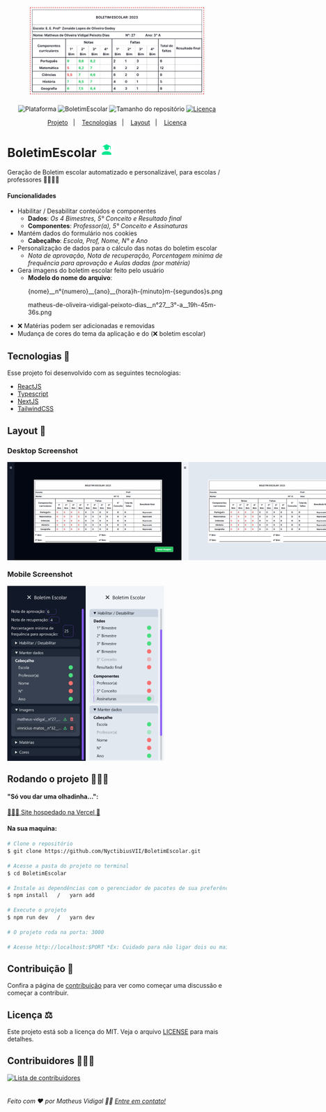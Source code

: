 <h1 align="center">
    <img src=".github/modelo-boletim-escolar.png" width="400" alt="Logo BoletimEscolar">
</h1>
<p align="center">
    <img alt="Plataforma" src="https://img.shields.io/static/v1?label=Plataforma&message=Web&color=000000&labelColor=C3E61E">
    <img alt="BoletimEscolar" src="https://img.shields.io/static/v1?label=Version&message=1.0&color=000000&labelColor=C3E61E">
    <img alt="Tamanho do repositório" src="https://img.shields.io/github/repo-size/NyctibiusVII/BoletimEscolar?color=000000&labelColor=C3E61E">
    <a href="https://github.com/NyctibiusVII/BoletimEscolar/blob/main/LICENSE">
        <img alt="Licença" src="https://img.shields.io/static/v1?label=License&message=MIT&color=000000&labelColor=C3E61E">
    </a>
</p>
<p align="center">
    <a href="#boletimescolar-">Projeto</a>&nbsp;&nbsp;&nbsp;|&nbsp;&nbsp;&nbsp;
    <a href="#tecnologias-">Tecnologias</a>&nbsp;&nbsp;&nbsp;|&nbsp;&nbsp;&nbsp;
    <a href="#layout-">Layout</a>&nbsp;&nbsp;&nbsp;|&nbsp;&nbsp;&nbsp;
    <a href="#licença-%EF%B8%8F">Licença</a>
</p>

# BoletimEscolar <img src=".github/favicon.svg" width="32" alt="favicon">
Geração de Boletim escolar automatizado e personalizável, para escolas / professores 👩🏻‍🏫📄

#### Funcionalidades
* Habilitar / Desabilitar conteúdos e componentes
    * __Dados__: _Os 4 Bimestres, 5° Conceito e Resultado final_
    * __Componentes__: _Professor(a), 5° Conceito e Assinaturas_
* Mantém dados do formulário nos cookies
    * __Cabeçalho__: _Escola, Prof, Nome, N° e Ano_
* Personalização de dados para o cálculo das notas do boletim escolar
    * _Nota de aprovação, Nota de recuperação, Porcentagem minima de frequência para aprovação e Aulas dadas (por matéria)_
* Gera imagens do boletim escolar feito pelo usuário
    * __Modelo do nome do arquivo__:
        <p>{nome}__n°{numero}__{ano}__{hora}h-{minuto}m-{segundos}s.png</p>
        <p>matheus-de-oliveira-vidigal-peixoto-dias__n°27__3°-a__19h-45m-36s.png</p>
* ❌ Matérias podem ser adicionadas e removidas
* Mudança de cores do tema da aplicação e do (❌ boletim escolar)

## Tecnologias 🚀
Esse projeto foi desenvolvido com as seguintes tecnologias:
- [ReactJS](https://pt-br.reactjs.org)
- [Typescript](https://www.typescriptlang.org)
- [NextJS](https://nextjs.org)
- [TailwindCSS](https://tailwindcss.com)

## Layout 🚧
### Desktop Screenshot
<div style="display: flex; flex-direction: 'column'; align-items: 'center';">
<!-- Responsive, 1366 x 768, 50% (Laptop L - 1366px) -->
    <img width="400px" src=".github/home-desktop-dark.png">
    <img width="400px" src=".github/home-desktop-light.png">
</div>

### Mobile Screenshot
<div style="display: flex; flex-direction: 'row';">
<!-- Responsive, 320 x 711, 75% (Mobile X11T - 320px) -->
    <img width="180px" src=".github/home-mobile-dark.png">
    <img width="180px" src=".github/home-mobile-light.png">
</div>

## Rodando o projeto 🚴🏻‍♂️
#### "Só vou dar uma olhadinha...":
  <a href="https://boletim-escolar.vercel.app">👩🏻‍🏫 Site hospedado na Vercel 📄</a>

#### Na sua maquina:
```bash
# Clone o repositório
$ git clone https://github.com/NyctibiusVII/BoletimEscolar.git

# Acesse a pasta do projeto no terminal
$ cd BoletimEscolar

# Instale as dependências com o gerenciador de pacotes de sua preferência
$ npm install   /   yarn add

# Execute o projeto
$ npm run dev   /   yarn dev

# O projeto roda na porta: 3000

# Acesse http://localhost:$PORT *Ex: Cuidado para não ligar dois ou mais projetos na mesma porta.
```

## Contribuição 💭
Confira a página de [contribuição](./CONTRIBUTING) para ver como começar uma discussão e começar a contribuir.

## Licença ⚖️
Este projeto está sob a licença do MIT. Veja o arquivo [LICENSE](https://github.com/NyctibiusVII/BoletimEscolar/blob/main/LICENSE) para mais detalhes.

## Contribuidores 🦸🏻‍♂️
<a href="https://github.com/NyctibiusVII/BoletimEscolar/graphs/contributors">
    <img src="https://contributors-img.web.app/image?repo=NyctibiusVII/BoletimEscolar&max=500" alt="Lista de contribuidores" width="15%"/>
</a>

<br/>
<br/>

###### Feito com ❤️ por Matheus Vidigal 👋🏻 [Entre em contato!](https://www.linkedin.com/in/matheus-vidigal-nyctibiusvii)